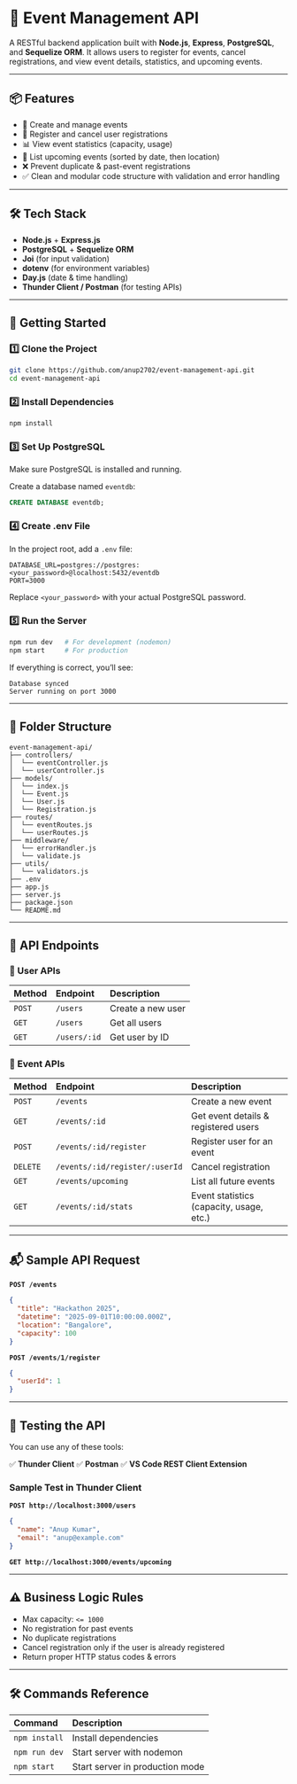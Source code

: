 # 🎯 Event Management API

A RESTful backend application built with **Node.js**, **Express**, **PostgreSQL**, and **Sequelize ORM**. It allows users to register for events, cancel registrations, and view event details, statistics, and upcoming events.

-----

## 📦 Features

  - 🔐 Create and manage events
  - 👤 Register and cancel user registrations
  - 📊 View event statistics (capacity, usage)
  - 📅 List upcoming events (sorted by date, then location)
  - ❌ Prevent duplicate & past-event registrations
  - ✅ Clean and modular code structure with validation and error handling

-----

## 🛠️ Tech Stack

  - **Node.js** + **Express.js**
  - **PostgreSQL** + **Sequelize ORM**
  - **Joi** (for input validation)
  - **dotenv** (for environment variables)
  - **Day.js** (date & time handling)
  - **Thunder Client / Postman** (for testing APIs)

-----

## 🚀 Getting Started

### 1️⃣ Clone the Project

```bash
git clone https://github.com/anup2702/event-management-api.git
cd event-management-api
```

### 2️⃣ Install Dependencies

```bash
npm install
```

### 3️⃣ Set Up PostgreSQL

Make sure PostgreSQL is installed and running.

Create a database named `eventdb`:

```sql
CREATE DATABASE eventdb;
```

### 4️⃣ Create .env File

In the project root, add a `.env` file:

```env
DATABASE_URL=postgres://postgres:<your_password>@localhost:5432/eventdb
PORT=3000
```

Replace `<your_password>` with your actual PostgreSQL password.

### 5️⃣ Run the Server

```bash
npm run dev   # For development (nodemon)
npm start     # For production
```

If everything is correct, you’ll see:

```
Database synced
Server running on port 3000
```

-----

## 📂 Folder Structure

```
event-management-api/
├── controllers/
│  └── eventController.js
│  └── userController.js
├── models/
│  └── index.js
│  └── Event.js
│  └── User.js
│  └── Registration.js
├── routes/
│  └── eventRoutes.js
│  └── userRoutes.js
├── middleware/
│  └── errorHandler.js
│  └── validate.js
├── utils/
│  └── validators.js
├── .env
├── app.js
├── server.js
├── package.json
└── README.md
```

-----

## 🔗 API Endpoints

### 👥 User APIs

| Method | Endpoint      | Description       |
| :----- | :------------ | :---------------- |
| `POST` | `/users`      | Create a new user |
| `GET`  | `/users`      | Get all users     |
| `GET`  | `/users/:id`  | Get user by ID    |

### 📅 Event APIs

| Method   | Endpoint                  | Description                            |
| :------- | :------------------------ | :------------------------------------- |
| `POST`   | `/events`                 | Create a new event                     |
| `GET`    | `/events/:id`             | Get event details & registered users   |
| `POST`   | `/events/:id/register`    | Register user for an event             |
| `DELETE` | `/events/:id/register/:userId` | Cancel registration                    |
| `GET`    | `/events/upcoming`        | List all future events                 |
| `GET`    | `/events/:id/stats`       | Event statistics (capacity, usage, etc.) |

-----

## 📬 Sample API Request

**`POST /events`**

```json
{
  "title": "Hackathon 2025",
  "datetime": "2025-09-01T10:00:00.000Z",
  "location": "Bangalore",
  "capacity": 100
}
```

**`POST /events/1/register`**

```json
{
  "userId": 1
}
```

-----

## 🧪 Testing the API

You can use any of these tools:

✅ **Thunder Client**
✅ **Postman**
✅ **VS Code REST Client Extension**

### Sample Test in Thunder Client

**`POST http://localhost:3000/users`**

```json
{
  "name": "Anup Kumar",
  "email": "anup@example.com"
}
```

**`GET http://localhost:3000/events/upcoming`**

-----

## ⚠️ Business Logic Rules

  * Max capacity: `<= 1000`
  * No registration for past events
  * No duplicate registrations
  * Cancel registration only if the user is already registered
  * Return proper HTTP status codes & errors

-----

## 🛠️ Commands Reference

| Command       | Description                      |
| :------------ | :------------------------------- |
| `npm install` | Install dependencies             |
| `npm run dev` | Start server with nodemon        |
| `npm start`   | Start server in production mode  |


